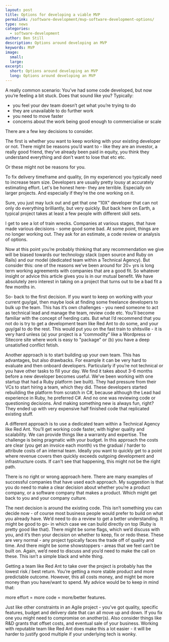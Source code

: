 ```yaml
---
layout: post
title: Options for developing a viable MVP
permalink: /software-development/mvp-software-development-options/
type: news
categories:
  - software-development
author: Ben Still
description: Options around developing an MVP
keywords: MVP
image:
  small:
  large:
excerpt:
  short: Options around developing an MVP
  long: Options around developing an MVP
---
```


A really common scenario: You’ve had some code developed, but now you’re feeling a bit stuck. Does that sound like you? Typically:

- you feel your dev team doesn’t get what you’re trying to do
- they are unavailable to do further work
- you need to move faster
- concerns about the work being good enough to commercialise or scale

There are a few key decisions to consider.

The first is whether you want to keep working with your existing developer or not. There might be reasons you’d want to - like they are an investor, a really good friend, they’ve already been paid in equity, you think they understand everything and don’t want to lose that etc etc.

Or these might not be reasons for you.

To fix delivery timeframe and quality, (in my experience) you typically need to increase team size. Developers are usually pretty lousy at accurately estimating effort. Let's be honest here- they are terrible. Especially on larger projects. And especially if they’re the one working on it. 

Sure, you just may luck out and get that one "10X" developer that can not only do everything brilliantly, but very quickly. But back here on Earth, a typical project takes at least a few people with different skill sets.

I get to see a lot of train wrecks. Companies at various stages, that have made various decisions - some good some bad. At some point, things are no longer working out. They ask for an estimate, a code review or analysis of options.

Now at this point you’re probably thinking that any recommendation we give will be biased towards our technology stack (open source and Ruby on Rails) and our model (dedicated team within a Technical Agency). But consider this: one of the reasons we’ve been around for 20+ yrs is long term working agreements with companies that are a good fit. So whatever insight or advice this article gives you is in our mutual benefit. We have absolutely zero interest in taking on a project that turns out to be a bad fit a few months in.

So- back to the first decision. If you want to keep on working with your current guy/gal, then maybe look at finding some freelance developers to bulk up the team. This has it’s own challenges - you need someone to act as technical lead and manage the team, review code etc. You’ll become familiar with the concept of herding cats. But what I’d recommend that you not do is try to get a development team like Red Ant to do some, and your guy/gal to do the rest. This would put you on the fast train to shitsville - it is very hard unless (a) your project is a “commodity” like a Wordpress or Sitecore site where work is easy to "package" or (b) you have a deep unsatisfied conflict fetish.

Another approach is to start building up your own team. This has advantages, but also drawbacks. For example it can be very hard to evaluate and then onboard developers. Particularly if you’re not technical or you have other tasks to fill your day. We find it takes about 3-6 months before a new developer becomes useful. We’ve been working with one startup that had a Ruby platform (we built). They had pressure from their VCs to start hiring a team, which they did. These developers started rebuilding the platform from scratch in C#, because although the Lead had experience in Ruby, he preferred C#. And no one was reviewing code or questioning decisions. And making something new is always fun, right? They ended up with very expensive half finished code that replicated existing stuff.

A different approach is to use a dedicated team within a Technical Agency like Red Ant. You’ll get working code faster, with higher quality and scalability. We can provide things like a warranty and expertise. The challenge is being pragmatic with your budget. In this approach the costs are clear (you get an invoice each month) vs the gradual / harder to attribute costs of an internal team. Ideally you want to quickly get to a point where revenue covers then quickly exceeds outgoing development and infrastructure costs. If can't see that happening, this might not be the right path.

There is no right or wrong approach here. There are many examples of successful companies that have used each approach. My suggestion is that you do need to make a clear decision about whether you’re a product company, or a software company that makes a product. Which might get back to you and your company culture.

The next decision is around the existing code. This isn’t something you can decide now - of course most business people would prefer to build on what you already have. We’d need to do a review to get a better understanding. It might be good to go- in which case we can build directly on top (Ruby is pretty good like that). There might be some flags, which we’d discuss with you, and it’s then your decision on whether to keep, fix or redo these. These are very normal - any project typically faces the trade off of quality and time. And there might be some showstoppers - areas that we feel can’t be built on. Again, we’d need to discuss and you’d need to make the call on these. This isn’t a simple black and white thing.

Getting a team like Red Ant to take over the project is probably has the lowest risk / best return. You’re getting a more stable product and more predictable outcome. However, this all costs money, and might be more money than you have/want to spend. My advice would be to keep in mind that:

more effort = more code = more/better features.

Just like other constraints in an Agile project - you’ve got quality, specific features, budget and delivery date that can all move up and down. If you fix one you might need to compromise on another(s). Also consider things like R&D grants that offset costs, and eventual sale of your business. Working with reputable team like Red Ant does make this a lot easier - it will be harder to justify good multiple if your underlying tech is wonky.
